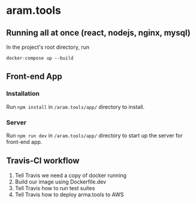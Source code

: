 # aram.tools

## Running all at once (react, nodejs, nginx, mysql)
In the project's root directory, run
```
docker-compose up --build
```

## Front-end App
### Installation
Run `npm install` in `/aram.tools/app/` directory to install.

### Server
Run `npm run dev` in `/aram.tools/app/` directory to start up the server for front-end app.

## Travis-CI workflow
1. Tell Travis we need a copy of docker running
2. Build our image using Dockerfile.dev
3. Tell Travis how to run test suites
4. Tell Travis how to deploy arma.tools to AWS
